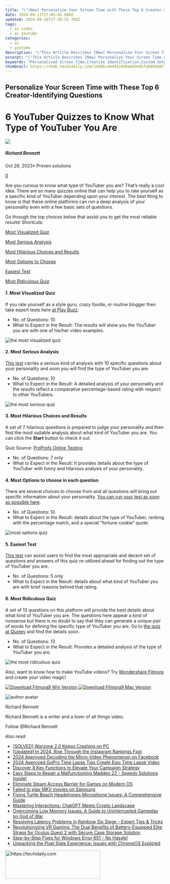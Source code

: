 ```yaml
---
title: "\"[New] Personalize Your Screen Time with These Top 6 Creator-Identifying Questions\""
date: 2024-09-11T17:05:45.689Z
updated: 2024-09-16T17:38:55.795Z
tags:
  - ai video
  - ai youtube
categories:
  - ai
  - youtube
description: "\"This Article Describes [New] Personalize Your Screen Time with These Top 6 Creator-Identifying Questions\""
excerpt: "\"This Article Describes [New] Personalize Your Screen Time with These Top 6 Creator-Identifying Questions\""
keywords: "Personalized Screen Time,Creative Identification,Custom Setup,Privacy Controls,User Queries,Content Creators,Interaction Tips"
thumbnail: https://thmb.techidaily.com/14595ce84d31d38abb3ed2fa0891687712e003ea9a69810e6bfa5725263bbf33.jpg
---
```


## Personalize Your Screen Time with These Top 6 Creator-Identifying Questions

# 6 YouTuber Quizzes to Know What Type of YouTuber You Are

![](https://images.wondershare.com/filmora/article-images/richard-bennett.jpg)

##### Richard Bennett

 Oct 26, 2023• Proven solutions

[0](#commentsBoxSeoTemplate)

Are you curious to know what type of YouTuber you are? That’s really a cool idea. There are so many quizzes online that can help you to rate yourself as a specific kind of YouTuber depending upon your interest. The best thing to know is that these online platforms can run a deep analysis of your personality even with a few basic sets of questions.

Go through the top choices below that assist you to get the most reliable results! Shortcuts:

[Most Visualized Quiz](#p1)

[Most Serious Analysis](#p2)

[Most Hilarious Choices and Results](#p3)

[Most Options to Choose](#p4)

[Easiest Test](#p5)

[Most Ridiculous Quiz](#p6)

#### 1. Most Visualized Quiz

If you rate yourself as a style guru, crazy foodie, or routine blogger then take expert tests here [at Play Buzz](https://www.playbuzz.com/popbuzz/which-youtuber-are-you).

* No. of Questions: 10
* What to Expect in the Result: The results will show you the YouTuber you are with one of his/her video examples.

![the most visualized quiz](https://images.wondershare.com/filmora/article-images/visualized-quiz1.png)

#### 2. Most Serious Analysis

[This test](http://www.allthetests.com/quiz31/quiz/1402854536/Which-YouTuber-are-you) carries a serious kind of analysis with 10 specific questions about your personality and soon you will find the type of YouTuber you are.

* No. of Questions: 10
* What to Expect in the Result: A detailed analysis of your personality and the results reflect a comparative percentage-based rating with respect to other YouTubers.

![the most serious quiz](https://images.wondershare.com/filmora/article-images/most-serious-quiz2.png)

#### 3. Most Hilarious Choices and Results

A set of 7 hilarious questions is prepared to judge your personality and then find the most suitable analysis about what kind of YouTuber you are. You can click the **Start** button to check it out:

Quiz Source: [ProProfs Online Testing](https://www.proprofs.com/quiz-school/)

* No. of Questions: 7 only
* What to Expect in the Result: It provides details about the type of YouTuber with funny and hilarious analysis of your personality.

#### 4. Most Options to choose in each question

There are several choices to choose from and all questions will bring out specific information about your personality. [You can run your test as soon as possible here](https://www.doquizzes.com/Q21PPM).

* No. of Questions: 10
* What to Expect in the Result: details about the type of YouTuber, ranking with the percentage match, and a special "fortune cookie" quote.

![most options quiz](https://images.wondershare.com/filmora/article-images/fortune-cookie3.png)

#### 5. Easiest Test

[This test](https://uquiz.com/Result/89WLWx/5878231?embed=False) can assist users to find the most appropriate and decent set of questions and answers of this quiz re-utilized ahead for finding out the type of YouTuber you are.

* No. of Questions: 5 only
* What to Expect in the Result: details about what kind of YouTuber you are with brief reasons behind that rating.

#### 6. Most Ridiculous Quiz

A set of 13 questions on this platform will provide the best details about what kind of YouTuber you are. The questions here appear a kind of nonsense but there is no doubt to say that they can generate a unique pair of words for defining the specific type of YouTuber you are. Go to [the quiz at Quotev](https://www.quotev.com/quiz/9661348/Which-YouTuber-that-I-watch-are-you-like) and find the details soon.

* No. of Questions: 13
* What to Expect in the Result: Provides a detailed analysis of the type of YouTuber you are.

![the most ridiculous quiz](https://images.wondershare.com/filmora/article-images/the-most-ridiculous-quiz4.png)

 Also, want to know how to make YouTube videos? Try [Wondershare Filmora](https://tools.techidaily.com/wondershare/filmora/download/) and create your video magic!

[![Download Filmora9 Win Version](https://images.wondershare.com/filmora/guide/download-btn-win.jpg) ](https://tools.techidaily.com/wondershare/filmora/download/) [![Download Filmora9 Mac Version](https://images.wondershare.com/filmora/guide/download-btn-mac.jpg) ](https://tools.techidaily.com/wondershare/filmora/download/)

![author avatar](https://images.wondershare.com/filmora/article-images/richard-bennett.jpg)

Richard Bennett

Richard Bennett is a writer and a lover of all things video.

Follow @Richard Bennett

<ins class="adsbygoogle"
      style="display:block"
      data-ad-client="ca-pub-7571918770474297"
      data-ad-slot="8358498916"
      data-ad-format="auto"
      data-full-width-responsive="true"></ins>

<span class="atpl-alsoreadstyle">Also read:</span>
<div><ul>
<li><a href="https://youtube-help.techidaily.com/solved-warzone-20-keeps-crashing-on-pc/"><u>[SOLVED] Warzone 2.0 Keeps Crashing on PC</u></a></li>
<li><a href="https://instagram-clips.techidaily.com/updated-in-2024-rise-through-the-instagram-rankings-fast/"><u>[Updated] In 2024, Rise Through the Instagram Rankings Fast</u></a></li>
<li><a href="https://facebook-video-content.techidaily.com/2024-approved-decoding-the-micro-video-phenomenon-on-facebook/"><u>2024 Approved Decoding the Micro-Video Phenomenon on Facebook</u></a></li>
<li><a href="https://fox-cloud.techidaily.com/2024-approved-gopro-time-lapse-tips-create-epic-time-lapse-video/"><u>2024 Approved GoPro Time Lapse Tips Create Epic Time Lapse Video</u></a></li>
<li><a href="https://facebook.techidaily.com/discover-8-key-functions-to-elevate-your-campaign-strategy/"><u>Discover 8 Key Functions to Elevate Your Campaign Strategy</u></a></li>
<li><a href="https://youtube-help.techidaily.com/easy-steps-to-repair-a-malfunctioning-madden-22-speedy-solutions-inside/"><u>Easy Steps to Repair a Malfunctioning Madden 22 - Speedy Solutions Inside!</u></a></li>
<li><a href="https://windows11.techidaily.com/eliminate-steam-access-barrier-for-games-on-modern-os/"><u>Eliminate Steam Access Barrier for Games on Modern OS</u></a></li>
<li><a href="https://phone-solutions.techidaily.com/failed-to-play-mkv-movies-on-samsung-by-aiseesoft-video-converter-play-mkv-on-android/"><u>Failed to play MKV movies on Samsung</u></a></li>
<li><a href="https://youtube-help.techidaily.com/fixing-turtle-beach-headphones-microphone-issues-a-comprehensive-guide/"><u>Fixing Turtle Beach Headphones Microphone Issues: A Comprehensive Guide</u></a></li>
<li><a href="https://youtube-help.techidaily.com/mastering-interactions-chatgpt-meets-crypto-landscape/"><u>Mastering Interactions: ChatGPT Meets Crypto Landscape</u></a></li>
<li><a href="https://youtube-help.techidaily.com/overcoming-low-memory-issues-a-guide-to-uninterrupted-gameplay-on-god-of-war/"><u>Overcoming Low Memory Issues: A Guide to Uninterrupted Gameplay on God of War</u></a></li>
<li><a href="https://youtube-help.techidaily.com/resolving-latency-problems-in-rainbow-six-siege-expert-tips-and-tricks/"><u>Resolving Latency Problems in Rainbow Six Siege - Expert Tips & Tricks</u></a></li>
<li><a href="https://youtube-help.techidaily.com/revolutionizing-vr-gaming-the-dual-benefits-of-battery-equipped-elite-straps-for-oculus-quest-2-with-secure-case-storage-solution/"><u>Revolutionizing VR Gaming: The Dual Benefits of Battery-Equipped Elite Straps for Oculus Quest 2 with Secure Case Storage Solution</u></a></li>
<li><a href="https://win-howtos.techidaily.com/step-by-step-fixes-for-windows-error-651-no-hassle/"><u>Step-by-Step Fixes for Windows Error 651 - No Hassle!</u></a></li>
<li><a href="https://buynow-marvelous.techidaily.com/unpacking-the-pixel-slate-experience-issues-with-chromeos-explored/"><u>Unpacking the Pixel Slate Experience: Issues with ChromeOS Explored</u></a></li>
</ul></div>

<!-- affiliate ads begin -->
<a href="https://aligracehair.sjv.io/c/5597632/2135399/19272" target="_top" id="2135399">
  <img src="//a.impactradius-go.com/display-ad/19272-2135399" border="0" alt="https://techidaily.com" width="300" height="90"/>
</a>
<img height="0" width="0" src="https://aligracehair.sjv.io/i/5597632/2135399/19272" style="position:absolute;visibility:hidden;" border="0" />
<!-- affiliate ads end -->

